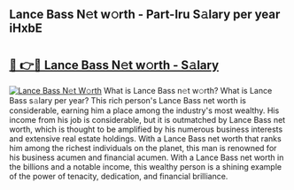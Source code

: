 ## Lance Bass N𝚎t w𝚘rth - Part-Iru S𝚊lary per year iHxbE

# <h2><a href="http://gc04by.nevu.top/?p=Lance+Bass">🔗 👉🔴 Lance Bass N𝚎t w𝚘rth - S𝚊lary</a></h2>

[![Lance Bass N𝚎t W𝚘rth](https://i.imgur.com/Oavwk0R.jpeg)](http://gc04by.nevu.top/?p=Lance+Bass)
What is Lance Bass n𝚎t w𝚘rth? What is Lance Bass s𝚊lary per year?
This rich person's Lance Bass net worth is considerable, earning him a place among the industry's most wealthy. His income from his job is considerable, but it is outmatched by Lance Bass net worth, which is thought to be amplified by his numerous business interests and extensive real estate holdings. With a Lance Bass net worth that ranks him among the richest individuals on the planet, this man is renowned for his business acumen and financial acumen. With a Lance Bass net worth in the billions and a notable income, this wealthy person is a shining example of the power of tenacity, dedication, and financial brilliance.
